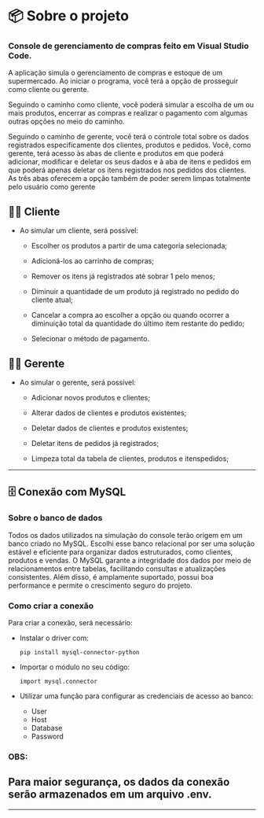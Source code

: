 # 📦 Sobre o projeto

### Console de gerenciamento de compras feito em Visual Studio Code.

A aplicação simula o gerenciamento de compras e estoque de um supermercado. Ao iniciar o programa, você terá a opção de prosseguir como cliente ou gerente.

Seguindo o caminho como cliente, você poderá simular a escolha de um ou mais produtos, encerrar as compras e realizar o pagamento com algumas outras opções no meio do caminho.

Seguindo o caminho de gerente, você terá o controle total sobre os dados registrados especificamente dos clientes, produtos e pedidos. Você, como gerente, terá acesso às abas de cliente e produtos
em que poderá adicionar, modificar e deletar os seus dados e à aba de itens e pedidos em que poderá apenas deletar os itens registrados nos pedidos dos clientes. As três abas oferecem a opção também de poder serem 
limpas totalmente pelo usuário como gerente

## 🧑‍🛒 Cliente
- Ao simular um cliente, será possível:

  - Escolher os produtos a partir de uma categoria selecionada;

  - Adicioná-los ao carrinho de compras;

  - Remover os itens já registrados até sobrar 1 pelo menos;

  - Diminuir a quantidade de um produto já registrado no pedido do cliente atual;

  - Cancelar a compra ao escolher a opção ou quando ocorrer a diminuição total da quantidade do último item restante do pedido;
  - Selecionar o método de pagamento.

## 🧑‍💼 Gerente
- Ao simular o gerente, será possível:

  - Adicionar novos produtos e clientes;

  - Alterar dados de clientes e produtos existentes;
    
  - Deletar dados de clientes e produtos existentes;
    
  - Deletar itens de pedidos já registrados;
    
  - Limpeza total da tabela de clientes, produtos e itenspedidos;

---
## 🗄️ Conexão com MySQL
### Sobre o banco de dados
Todos os dados utilizados na simulação do console terão origem em um banco criado no MySQL. Escolhi esse banco relacional por ser uma solução estável e eficiente para organizar dados estruturados, como clientes, produtos e vendas. O MySQL garante a integridade dos dados por meio de relacionamentos entre tabelas, facilitando consultas e atualizações consistentes. Além disso, é amplamente suportado, possui boa performance e permite o crescimento seguro do projeto.

### Como criar a conexão
Para criar a conexão, será necessário:

- Instalar o driver com:

  `pip install mysql-connector-python`
- Importar o módulo no seu código:

  `import mysql.connector`
- Utilizar uma função para configurar as credenciais de acesso ao banco:

  - User
  - Host
  - Database
  - Password

### OBS:
## Para maior segurança, os dados da conexão serão armazenados em um arquivo .env.
---
